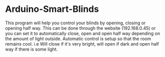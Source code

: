 # Arduino-Smart-Blinds


This program will help you control your blinds by opening, closing or opening half way.
               This can be done through the website (192.168.0.45) or you can set it to automatically close, open and open half way depending on the amount of light outside.
               Automatic control is setup so that the room remains cool. i.e Will close if it's very bright, will open if dark and open half way if there is some light.
